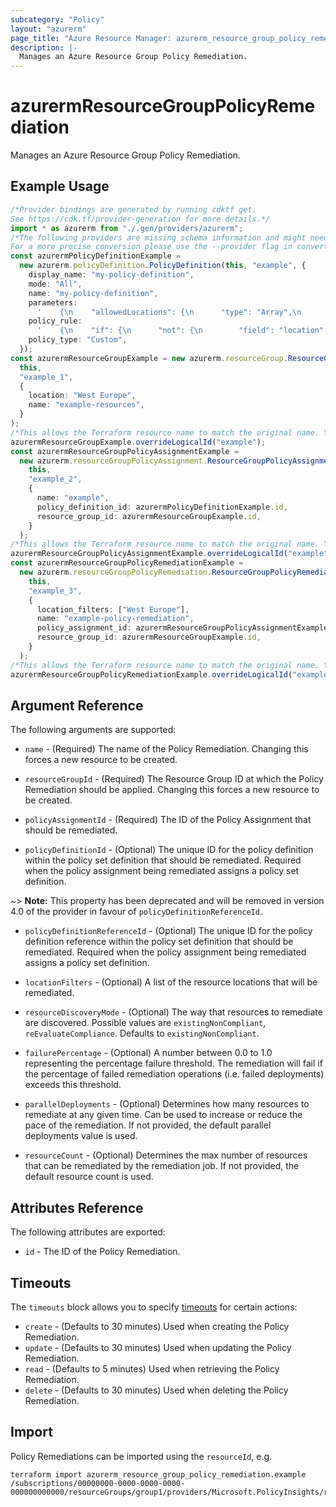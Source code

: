 ```yaml
---
subcategory: "Policy"
layout: "azurerm"
page_title: "Azure Resource Manager: azurerm_resource_group_policy_remediation"
description: |-
  Manages an Azure Resource Group Policy Remediation.
---
```


# azurermResourceGroupPolicyRemediation

Manages an Azure Resource Group Policy Remediation.

## Example Usage

```typescript
/*Provider bindings are generated by running cdktf get.
See https://cdk.tf/provider-generation for more details.*/
import * as azurerm from "./.gen/providers/azurerm";
/*The following providers are missing schema information and might need manual adjustments to synthesize correctly: azurerm.
For a more precise conversion please use the --provider flag in convert.*/
const azurermPolicyDefinitionExample =
  new azurerm.policyDefinition.PolicyDefinition(this, "example", {
    display_name: "my-policy-definition",
    mode: "All",
    name: "my-policy-definition",
    parameters:
      '    {\n    "allowedLocations": {\n      "type": "Array",\n      "metadata": {\n        "description": "The list of allowed locations for resources.",\n        "displayName": "Allowed locations",\n        "strongType": "location"\n      }\n    }\n  }\n',
    policy_rule:
      '    {\n    "if": {\n      "not": {\n        "field": "location",\n        "in": "[parameters(\'allowedLocations\')]"\n      }\n    },\n    "then": {\n      "effect": "audit"\n    }\n  }\n',
    policy_type: "Custom",
  });
const azurermResourceGroupExample = new azurerm.resourceGroup.ResourceGroup(
  this,
  "example_1",
  {
    location: "West Europe",
    name: "example-resources",
  }
);
/*This allows the Terraform resource name to match the original name. You can remove the call if you don't need them to match.*/
azurermResourceGroupExample.overrideLogicalId("example");
const azurermResourceGroupPolicyAssignmentExample =
  new azurerm.resourceGroupPolicyAssignment.ResourceGroupPolicyAssignment(
    this,
    "example_2",
    {
      name: "example",
      policy_definition_id: azurermPolicyDefinitionExample.id,
      resource_group_id: azurermResourceGroupExample.id,
    }
  );
/*This allows the Terraform resource name to match the original name. You can remove the call if you don't need them to match.*/
azurermResourceGroupPolicyAssignmentExample.overrideLogicalId("example");
const azurermResourceGroupPolicyRemediationExample =
  new azurerm.resourceGroupPolicyRemediation.ResourceGroupPolicyRemediation(
    this,
    "example_3",
    {
      location_filters: ["West Europe"],
      name: "example-policy-remediation",
      policy_assignment_id: azurermResourceGroupPolicyAssignmentExample.id,
      resource_group_id: azurermResourceGroupExample.id,
    }
  );
/*This allows the Terraform resource name to match the original name. You can remove the call if you don't need them to match.*/
azurermResourceGroupPolicyRemediationExample.overrideLogicalId("example");

```

## Argument Reference

The following arguments are supported:

*   `name` - (Required) The name of the Policy Remediation. Changing this forces a new resource to be created.

*   `resourceGroupId` - (Required) The Resource Group ID at which the Policy Remediation should be applied. Changing this forces a new resource to be created.

*   `policyAssignmentId` - (Required) The ID of the Policy Assignment that should be remediated.

*   `policyDefinitionId` - (Optional) The unique ID for the policy definition within the policy set definition that should be remediated. Required when the policy assignment being remediated assigns a policy set definition.

\~> **Note:** This property has been deprecated and will be removed in version 4.0 of the provider in favour of `policyDefinitionReferenceId`.

*   `policyDefinitionReferenceId` - (Optional) The unique ID for the policy definition reference within the policy set definition that should be remediated. Required when the policy assignment being remediated assigns a policy set definition.

*   `locationFilters` - (Optional) A list of the resource locations that will be remediated.

*   `resourceDiscoveryMode` - (Optional) The way that resources to remediate are discovered. Possible values are `existingNonCompliant`, `reEvaluateCompliance`. Defaults to `existingNonCompliant`.

*   `failurePercentage` - (Optional) A number between 0.0 to 1.0 representing the percentage failure threshold. The remediation will fail if the percentage of failed remediation operations (i.e. failed deployments) exceeds this threshold.

*   `parallelDeployments` - (Optional) Determines how many resources to remediate at any given time. Can be used to increase or reduce the pace of the remediation. If not provided, the default parallel deployments value is used.

*   `resourceCount` - (Optional) Determines the max number of resources that can be remediated by the remediation job. If not provided, the default resource count is used.

## Attributes Reference

The following attributes are exported:

* `id` - The ID of the Policy Remediation.

## Timeouts

The `timeouts` block allows you to specify [timeouts](https://www.terraform.io/language/resources/syntax#operation-timeouts) for certain actions:

* `create` - (Defaults to 30 minutes) Used when creating the Policy Remediation.
* `update` - (Defaults to 30 minutes) Used when updating the Policy Remediation.
* `read` - (Defaults to 5 minutes) Used when retrieving the Policy Remediation.
* `delete` - (Defaults to 30 minutes) Used when deleting the Policy Remediation.

## Import

Policy Remediations can be imported using the `resourceId`, e.g.

```console
terraform import azurerm_resource_group_policy_remediation.example /subscriptions/00000000-0000-0000-0000-000000000000/resourceGroups/group1/providers/Microsoft.PolicyInsights/remediations/remediation1
```
